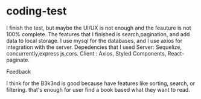 # coding-test
I finish the test, but maybe the UI/UX is not enough and the feauture is not 100% complete.
The features that I finished is search,pagination, and add data to local storage.
I use mysql for the databases, and I use axios for integration with the server.
Depedencies that I used
Server: Sequelize, concurrently,express js,cors.
Client : Axios, Styled Components, React-paginate.

Feedback 

I think for the B3k3nd is good because have features like sorting, search, or filtering. that's enough for user find a book based what they want to read.
